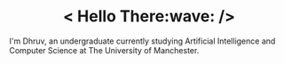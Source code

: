 <h1 align="center"> < Hello There:wave: /> </h1>

I'm Dhruv, an undergraduate currently studying Artificial Intelligence and Computer Science at The University of Manchester.

<!-- - 🔭 I’m currently working on 
- 🌱 I’m currently learning 
- 👯 I’m looking to collaborate on 
- 🤔 I’m looking for help with 
- 💬 Ask me about
- 📫 How to reach me: 
- 😄 Pronouns: 
- ⚡ Fun fact: 
 -->

